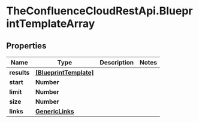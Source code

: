 # TheConfluenceCloudRestApi.BlueprintTemplateArray

## Properties
Name | Type | Description | Notes
------------ | ------------- | ------------- | -------------
**results** | [**[BlueprintTemplate]**](BlueprintTemplate.md) |  | 
**start** | **Number** |  | 
**limit** | **Number** |  | 
**size** | **Number** |  | 
**links** | [**GenericLinks**](GenericLinks.md) |  | 
